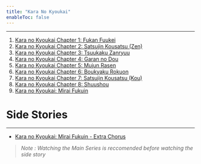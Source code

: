 ```yaml
---
title: "Kara No Kyoukai"
enableToc: false
---
```

***
1. <a href="https://anilist.co/anime/2593/the-Garden-of-sinners-Chapter-1-Thanatos-Overlooking-View/" target="_blank" rel="noopener"><span>Kara no Kyoukai Chapter 1: Fukan Fuukei</span> </a>
2. <a href="https://anilist.co/anime/3782/Kara-no-Kyoukai-Satsujin-Kousatsu-Zen/" target="_blank" rel="noopener"><span>Kara no Kyoukai Chapter 2: Satsujin Kousatsu (Zen)</span> </a>
3. <a href="https://anilist.co/anime/3783/Kara-no-Kyoukai-Tsuukaku-Zanryuu/" target="_blank" rel="noopener"><span>Kara no Kyoukai Chapter 3: Tsuukaku Zanryuu</span> </a>
4. <a href="https://anilist.co/anime/4280/Kara-no-Kyoukai-Garan-no-Dou/" target="_blank" rel="noopener"><span>Kara no Kyoukai Chapter 4: Garan no Dou </span> </a>
5. <a href="https://anilist.co/anime/4282/Kara-no-Kyoukai-Mujun-Rasen/" target="_blank" rel="noopener"><span>Kara no Kyoukai Chapter 5: Mujun Rasen</span> </a>
6. <a href="https://anilist.co/anime/5204/Kara-no-Kyoukai-Boukyaku-Rokuon/" target="_blank" rel="noopener"><span>Kara no Kyoukai Chapter 6: Boukyaku Rokuon</span> </a>
7. <a href="https://anilist.co/anime/5205/Kara-no-Kyoukai-Satsujin-Kousatsu-Kou/" target="_blank" rel="noopener"><span>Kara no Kyoukai Chapter 7: Satsujin Kousatsu (Kou)</span> </a>
8. <a href="https://anilist.co/anime/6954/Kara-no-Kyoukai-Shuushou/" target="_blank" rel="noopener"><span>Kara no Kyoukai Chapter 8: Shuushou</span> </a>
9. <a href="https://anilist.co/anime/14807/Kara-no-Kyoukai-Mirai-Fukuin/" target="_blank" rel="noopener"><span>Kara no Kyoukai: Mirai Fukuin</span> </a>

# Side Stories
***
- <a href="https://anilist.co/anime/20697/the-Garden-of-sinners-recalled-out-summer-extra-chorus/" target="_blank" rel="noopener"><span>Kara no Kyoukai: Mirai Fukuin - Extra Chorus</span> </a>

>*Note : Watching the Main Series is reccomended before watching the side story*









